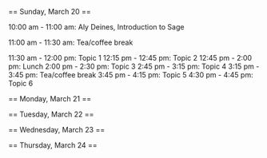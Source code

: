 == Sunday, March 20 ==

10:00 am - 11:00 am: Aly Deines, Introduction to Sage

11:00 am - 11:30 am: Tea/coffee break

11:30 am - 12:00 pm: Topic 1
12:15 pm - 12:45 pm: Topic 2
12:45 pm -  2:00 pm: Lunch
 2:00 pm -  2:30 pm: Topic 3
 2:45 pm -  3:15 pm: Topic 4
 3:15 pm -  3:45 pm: Tea/coffee break
 3:45 pm -  4:15 pm: Topic 5
 4:30 pm -  4:45 pm: Topic 6

== Monday, March 21 ==



== Tuesday, March 22 ==

== Wednesday, March 23 ==

== Thursday, March 24 ==
